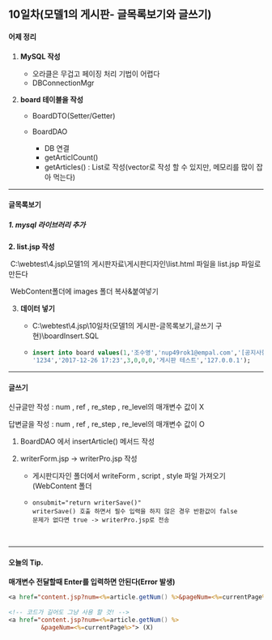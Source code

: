 ## 10일차(모델1의 게시판- 글목록보기와 글쓰기)

#### 어제 정리

1. **MySQL 작성**

   - 오라클은 무겁고 페이징 처리 기법이 어렵다
   - DBConnectionMgr

2. **board 테이블을 작성**

   - BoardDTO(Setter/Getter)


   - BoardDAO
     - DB 연결
     - getArticlCount()
     - getArticles() : List로 작성(vector로 작성 할 수 있지만, 메모리를 많이 잡아 먹는다)

***

#### 글목록보기

##### 1. mysql 라이브러리 추가

**2. list.jsp 작성**

​	C:\webtest\4.jsp\모델1의 게시판자료\게시판디자인\list.html 파일을 list.jsp 파일로 만든다

​	WebContent폴더에 images 폴더 복사&붙여넣기



3. **데이터 넣기**

   - C:\webtest\4.jsp\10일차(모델1의 게시판-글목록보기,글쓰기 구현)\boardInsert.SQL

   - ```sql
     insert into board values(1,'조수영','nup49rok1@empal.com','[공지사항]게시판사용법', 
     '1234','2017-12-26 17:23',3,0,0,0,'게시판 테스트','127.0.0.1');
     ```




***

#### 글쓰기

신규글만 작성 : num , ref , re_step , re_level의 매개변수 값이 X

답변글을 작성 :  num , ref , re_step , re_level의 매개변수 값이 O



1. BoardDAO 에서 insertArticle() 메서드 작성


2. writerForm.jsp -> writerPro.jsp 작성

   - 게시판디자인 폴더에서 writeForm , script , style 파일 가져오기(WebContent 폴더

   - ```
     onsubmit="return writerSave()"
     writerSave() 호출 하면서 필수 입력을 하지 않은 경우 반환값이 false
     문제가 없다면 true -> writerPro.jsp로 전송 
     ```
     ​


***

#### 오늘의 Tip.

**매개변수 전달할때 Enter를 입력하면 안된다(Error 발생)**

```jsp
<a href="content.jsp?num=<%=article.getNum() %>&pageNum=<%=currentPage%>"> (O)
 
<!-- 코드가 길어도 그냥 사용 할 것! -->
<a href="content.jsp?num=<%=article.getNum() %>
         &pageNum=<%=currentPage%>"> (X)

```

